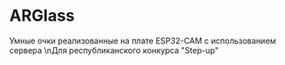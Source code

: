 # ARGlass
Умные очки реализованные на плате ESP32-CAM с использованием сервера
\nДля республиканского конкурса "Step-up"
